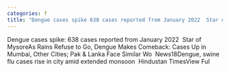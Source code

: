 ```yaml
---
categories: f
title: "Dengue cases spike 638 cases reported from January 2022  Star of Mysore"
---
```

Dengue cases spike: 638 cases reported from January 2022&nbsp;&nbsp;Star of MysoreAs Rains Refuse to Go, Dengue Makes Comeback: Cases Up in Mumbai, Other Cities; Pak & Lanka Face Similar Wo&nbsp;&nbsp;News18Dengue, swine flu cases rise in city amid extended monsoon&nbsp;&nbsp;Hindustan TimesView Ful
